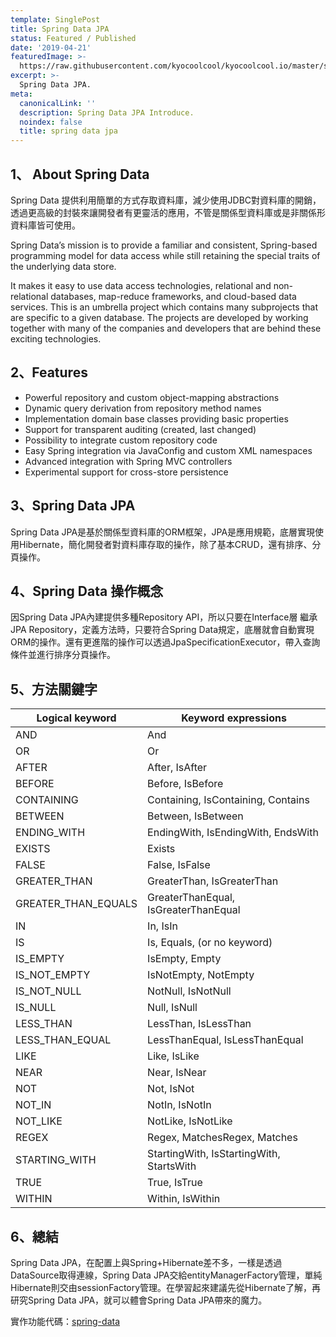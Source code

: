 ```yaml
---
template: SinglePost
title: Spring Data JPA
status: Featured / Published
date: '2019-04-21'
featuredImage: >-
  https://raw.githubusercontent.com/kyocoolcool/kyocoolcool.io/master/static/images/logo/springdata.png
excerpt: >-
  Spring Data JPA.
meta:
  canonicalLink: ''
  description: Spring Data JPA Introduce.
  noindex: false
  title: spring data jpa
---
```

## 1、 About Spring Data

Spring Data 提供利用簡單的方式存取資料庫，減少使用JDBC對資料庫的開銷，透過更高級的封裝來讓開發者有更靈活的應用，不管是關係型資料庫或是非關係形資料庫皆可使用。

Spring Data’s mission is to provide a familiar and consistent, Spring-based programming model for data access while still retaining the special traits of the underlying data store.

It makes it easy to use data access technologies, relational and non-relational databases, map-reduce frameworks, and cloud-based data services. This is an umbrella project which contains many subprojects that are specific to a given database. The projects are developed by working together with many of the companies and developers that are behind these exciting technologies.

## 2、Features

- Powerful repository and custom object-mapping abstractions
- Dynamic query derivation from repository method names
- Implementation domain base classes providing basic properties
- Support for transparent auditing (created, last changed)
- Possibility to integrate custom repository code
- Easy Spring integration via JavaConfig and custom XML namespaces
- Advanced integration with Spring MVC controllers
- Experimental support for cross-store persistence

## 3、Spring Data JPA

Spring Data JPA是基於關係型資料庫的ORM框架，JPA是應用規範，底層實現使用Hibernate，簡化開發者對資料庫存取的操作，除了基本CRUD，還有排序、分頁操作。

## 4、Spring Data 操作概念

因Spring Data JPA內建提供多種Repository API，所以只要在Interface層 繼承JPA Repository，定義方法時，只要符合Spring Data規定，底層就會自動實現ORM的操作。還有更進階的操作可以透過JpaSpecificationExecutor，帶入查詢條件並進行排序分頁操作。

## 5、方法關鍵字

| Logical keyword     | Keyword expressions                      |
| ------------------- | ---------------------------------------- |
| AND                 | And                                      |
| OR                  | Or                                       |
| AFTER               | After, IsAfter                           |
| BEFORE              | Before, IsBefore                         |
| CONTAINING          | Containing, IsContaining, Contains       |
| BETWEEN             | Between, IsBetween                       |
| ENDING_WITH         | EndingWith, IsEndingWith, EndsWith       |
| EXISTS              | Exists                                   |
| FALSE               | False, IsFalse                           |
| GREATER_THAN        | GreaterThan, IsGreaterThan               |
| GREATER_THAN_EQUALS | GreaterThanEqual, IsGreaterThanEqual     |
| IN                  | In, IsIn                                 |
| IS                  | Is, Equals, (or no keyword)              |
| IS_EMPTY            | IsEmpty, Empty                           |
| IS_NOT_EMPTY        | IsNotEmpty, NotEmpty                     |
| IS_NOT_NULL         | NotNull, IsNotNull                       |
| IS_NULL             | Null, IsNull                             |
| LESS_THAN           | LessThan, IsLessThan                     |
| LESS_THAN_EQUAL     | LessThanEqual, IsLessThanEqual           |
| LIKE                | Like, IsLike                             |
| NEAR                | Near, IsNear                             |
| NOT                 | Not, IsNot                               |
| NOT_IN              | NotIn, IsNotIn                           |
| NOT_LIKE            | NotLike, IsNotLike                       |
| REGEX               | Regex, MatchesRegex, Matches             |
| STARTING_WITH       | StartingWith, IsStartingWith, StartsWith |
| TRUE                | True, IsTrue                             |
| WITHIN              | Within, IsWithin                         |

## 6、總結

Spring Data JPA，在配置上與Spring+Hibernate差不多，一樣是透過DataSource取得連線，Spring Data JPA交給entityManagerFactory管理，單純Hibernate則交由sessionFactory管理。在學習起來建議先從Hibernate了解，再研究Spring Data JPA，就可以體會Spring Data JPA帶來的魔力。

實作功能代碼：[spring-data](<https://github.com/kyocoolcool/spring-integration/tree/master/spring-data-fundamentals>)
